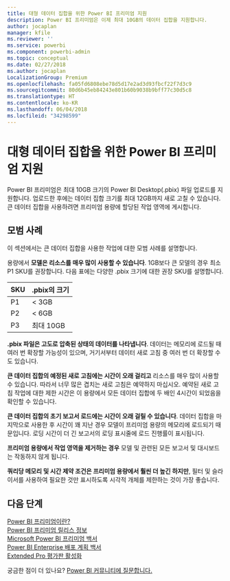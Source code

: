 ```yaml
---
title: 대형 데이터 집합을 위한 Power BI 프리미엄 지원
description: Power BI 프리미엄은 이제 최대 10GB의 데이터 집합을 지원합니다.
author: jocaplan
manager: kfile
ms.reviewer: ''
ms.service: powerbi
ms.component: powerbi-admin
ms.topic: conceptual
ms.date: 02/27/2018
ms.author: jocaplan
LocalizationGroup: Premium
ms.openlocfilehash: fa05fd6808ebe78d5d17e2ad3d93fbcf22f7d3c9
ms.sourcegitcommit: 80d6b45eb84243e801b60b9038b9bff77c30d5c8
ms.translationtype: HT
ms.contentlocale: ko-KR
ms.lasthandoff: 06/04/2018
ms.locfileid: "34298599"
---
```

# <a name="power-bi-premium-support-for-large-datasets"></a>대형 데이터 집합을 위한 Power BI 프리미엄 지원

Power BI 프리미엄은 최대 10GB 크기의 Power BI Desktop(.pbix) 파일 업로드를 지원합니다. 업로드한 후에는 데이터 집합 크기를 최대 12GB까지 새로 고칠 수 있습니다. 큰 데이터 집합을 사용하려면 프리미엄 용량에 할당된 작업 영역에 게시합니다.
 
## <a name="best-practices"></a>모범 사례

이 섹션에서는 큰 데이터 집합을 사용한 작업에 대한 모범 사례를 설명합니다.

용량에서 **모델은 리소스를 매우 많이 사용할 수 있습니다**. 1GB보다 큰 모델의 경우 최소 P1 SKU를 권장합니다. 다음 표에는 다양한 .pbix 크기에 대한 권장 SKU를 설명합니다.


   |SKU  |.pbix의 크기   |
   |---------|---------|
   |P1    | < 3GB        |
   |P2    | < 6GB        |
   |P3    | 최대 10GB   |



**.pbix 파일은 고도로 압축된 상태의 데이터를 나타냅니다**. 데이터는 메모리에 로드될 때 여러 번 확장할 가능성이 있으며, 거기서부터 데이터 새로 고침 중 여러 번 더 확장할 수도 있습니다.

**큰 데이터 집합의 예정된 새로 고침에는 시간이 오래 걸리고** 리소스를 매우 많이 사용할 수 있습니다. 따라서 너무 많은 겹치는 새로 고침은 예약하지 마십시오. 예약된 새로 고침 작업에 대한 제한 시간은 이 용량에서 모든 데이터 집합에 두 배인 4시간이 되었음을 확인할 수 있습니다.

**큰 데이터 집합의 초기 보고서 로드에는 시간이 오래 걸릴 수 있습니다**. 데이터 집합을 마지막으로 사용한 후 시간이 꽤 지난 경우 모델이 프리미엄 용량의 메모리에 로드되기 때문입니다. 로딩 시간이 더 긴 보고서의 로딩 표시줄에 로드 진행률이 표시됩니다.

**프리미엄 용량에서 작업 영역을 제거하는 경우** 모델 및 관련된 모든 보고서 및 대시보드는 작동하지 않게 됩니다.

**쿼리당 메모리 및 시간 제약 조건은 프리미엄 용량에서 훨씬 더 높긴 하지만**, 필터 및 슬라이서를 사용하여 필요한 것만 표시하도록 시각적 개체를 제한하는 것이 가장 좋습니다.

## <a name="next-steps"></a>다음 단계
[Power BI 프리미엄이란?](service-premium.md)  
[Power BI 프리미엄 릴리스 정보](service-premium-release-notes.md)  
[Microsoft Power BI 프리미엄 백서](https://aka.ms/pbipremiumwhitepaper)  
[Power BI Enterprise 배포 계획 백서](https://aka.ms/pbienterprisedeploy)  
[Extended Pro 평가판 활성화](service-extended-pro-trial.md)  

궁금한 점이 더 있나요? [Power BI 커뮤니티에 질문합니다.](https://community.powerbi.com/)
